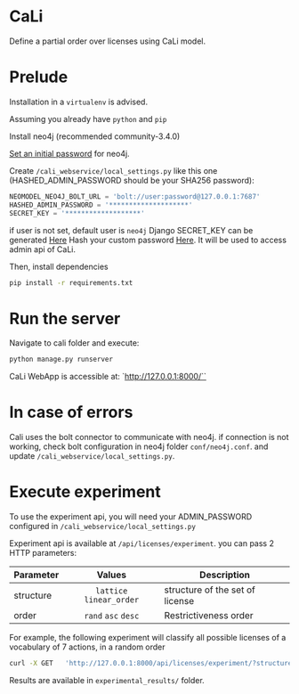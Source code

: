 # CaLi
Define a partial order over licenses using CaLi model.

# Prelude
Installation in a `virtualenv` is advised.

Assuming you already have `python` and `pip`

Install neo4j (recommended community-3.4.0)

[Set an initial password](https://neo4j.com/docs/operations-manual/current/configuration/set-initial-password/) for neo4j.

Create `/cali_webservice/local_settings.py` like this one (HASHED_ADMIN_PASSWORD should be your SHA256 password):
```python
NEOMODEL_NEO4J_BOLT_URL = 'bolt://user:password@127.0.0.1:7687'
HASHED_ADMIN_PASSWORD = '********************'
SECRET_KEY = '*******************'
```
if user is not set, default user is `neo4j`
Django SECRET_KEY can be generated [Here](https://www.miniwebtool.com/django-secret-key-generator/)
Hash your custom password [Here](https://passwordsgenerator.net/sha256-hash-generator/). It will be used to access admin api of CaLi.

Then, install dependencies

```bash
pip install -r requirements.txt
```

# Run the server
Navigate to cali folder and execute:

```bash
python manage.py runserver
```
CaLi WebApp is accessible at: `http://127.0.0.1:8000/``

# In case of errors

Cali uses the bolt connector to communicate with neo4j.
if connection is not working, check bolt configuration in neo4j folder `conf/neo4j.conf`.
and update `/cali_webservice/local_settings.py`.

# Execute experiment
To use the experiment api, you will need your ADMIN_PASSWORD configured in `/cali_webservice/local_settings.py`

Experiment api is available at `/api/licenses/experiment`. you can pass 2 HTTP parameters:

| Parameter |          Values          | Description                     |
|-----------|:------------------------:|---------------------------------|
| structure | `lattice` `linear_order` | structure of the set of license |
| order     |    `rand` `asc` `desc`   | Restrictiveness order           |


For example, the following experiment will classify all possible licenses of a vocabulary of 7 actions, in a random order

```bash
curl -X GET   'http://127.0.0.1:8000/api/licenses/experiment/?structure=lattice&order=rand'   -H 'Admin-Password: ADMIN_PASSWORD'
```

Results are available in `experimental_results/` folder.
